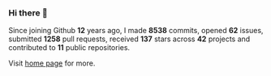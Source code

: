 ### Hi there 👋

Since joining Github **12** years ago, I made **8538** commits, opened **62** issues, submitted **1258** pull requests, received **137** stars across **42** projects and contributed to **11** public repositories.

Visit <a href="https://j15h.nu">home page</a> for more.
